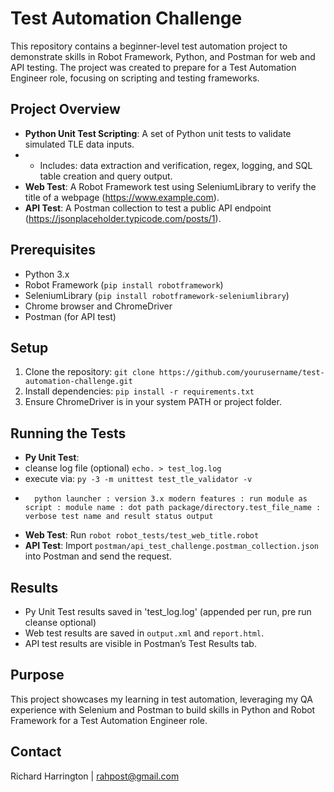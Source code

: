 # Test Automation Challenge

This repository contains a beginner-level test automation project to demonstrate skills in Robot Framework, Python, and Postman for web and API testing. The project was created to prepare for a Test Automation Engineer role, focusing on scripting and testing frameworks.

## Project Overview
- **Python Unit Test Scripting**: A set of Python unit tests to validate simulated TLE data inputs.
- 	- Includes: data extraction and verification, regex, logging, and SQL table creation and query output.
- **Web Test**: A Robot Framework test using SeleniumLibrary to verify the title of a webpage (https://www.example.com).
- **API Test**: A Postman collection to test a public API endpoint (https://jsonplaceholder.typicode.com/posts/1).

## Prerequisites
- Python 3.x
- Robot Framework (`pip install robotframework`)
- SeleniumLibrary (`pip install robotframework-seleniumlibrary`)
- Chrome browser and ChromeDriver
- Postman (for API test)

## Setup
1. Clone the repository: `git clone https://github.com/yourusername/test-automation-challenge.git`
2. Install dependencies: `pip install -r requirements.txt`
3. Ensure ChromeDriver is in your system PATH or project folder.

## Running the Tests
- **Py Unit Test**: 
- cleanse log file (optional) `echo. > test_log.log`
- execute via: `py -3 -m unittest test_tle_validator -v`
- 		python launcher : version 3.x modern features : run module as script : module name : dot path package/directory.test_file_name : verbose test name and result status output
- **Web Test**: Run `robot robot_tests/test_web_title.robot`
- **API Test**: Import `postman/api_test_challenge.postman_collection.json` into Postman and send the request.

## Results
- Py Unit Test results saved in 'test_log.log' (appended per run, pre run cleanse optional)
- Web test results are saved in `output.xml` and `report.html`.
- API test results are visible in Postman’s Test Results tab.

## Purpose
This project showcases my learning in test automation, leveraging my QA experience with Selenium and Postman to build skills in Python and Robot Framework for a Test Automation Engineer role.

## Contact
Richard Harrington | rahpost@gmail.com
